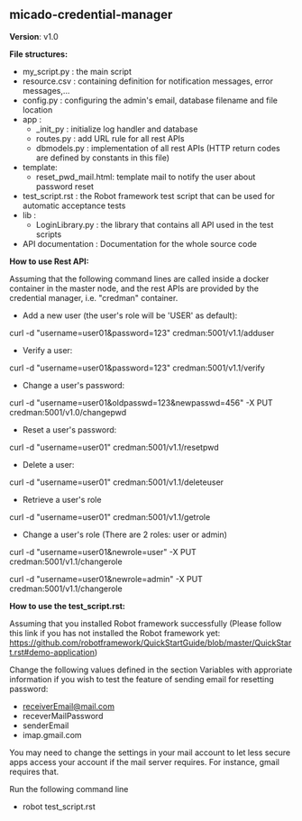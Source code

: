 micado-credential-manager
------------------------------------------------------
__Version__: v1.0

__File structures:__
- my_script.py : the main script
- resource.csv : containing definition for notification messages, error messages,...
- config.py : configuring the admin's email, database filename and file location
- app :
  - _init_py : initialize log handler and database
  - routes.py : add URL rule for all rest APIs
  - dbmodels.py : implementation of all rest APIs (HTTP return codes are defined by constants in this file)
- template:
  - reset_pwd_mail.html: template mail to notify the user about password reset
- test_script.rst : the Robot framework test script that can be used for automatic acceptance tests
- lib :
  - LoginLibrary.py : the library that contains all API used in the test scripts
- API documentation : Documentation for the whole source code

__How to use Rest API:__

Assuming that the following command lines are called inside a docker container in the master node, and the rest APIs are provided by the credential manager, i.e. "credman" container.

- Add a new user (the user's role will be 'USER' as default):

curl -d "username=user01&password=123" credman:5001/v1.1/adduser

- Verify a user:

curl -d "username=user01&password=123" credman:5001/v1.1/verify

- Change a user's password:

curl -d "username=user01&oldpasswd=123&newpasswd=456" -X PUT credman:5001/v1.0/changepwd

- Reset a user's password:

curl -d "username=user01" credman:5001/v1.1/resetpwd

- Delete a user:

curl -d "username=user01" credman:5001/v1.1/deleteuser

- Retrieve a user's role

curl -d "username=user01" credman:5001/v1.1/getrole

- Change a user's role (There are 2 roles: user or admin)

curl -d "username=user01&newrole=user" -X PUT credman:5001/v1.1/changerole

curl -d "username=user01&newrole=admin" -X PUT credman:5001/v1.1/changerole

__How to use the test_script.rst:__

Assuming that you installed Robot framework successfully (Please follow this link if you has not installed the Robot framework yet: https://github.com/robotframework/QuickStartGuide/blob/master/QuickStart.rst#demo-application)

Change the following values defined in the section Variables with approriate information if you wish to test the feature of sending email for resetting password:
- receiverEmail@mail.com
- receverMailPassword
- senderEmail
- imap.gmail.com

You may need to change the settings in your mail account to let less secure apps access your account if the mail server requires. For instance, gmail requires that.

Run the following command line
- robot test_script.rst
